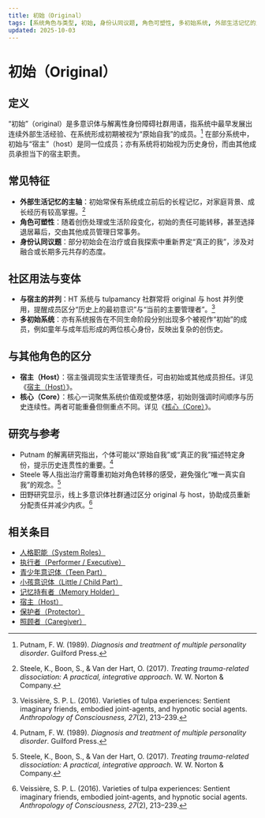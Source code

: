 ```yaml
---
title: 初始（Original）
tags: [系统角色与类型, 初始, 身份认同议题, 角色可塑性, 多初始系统, 外部生活记忆的主轴, 与宿主的并列, 社区用法与变体]
updated: 2025-10-03
---
```


# 初始（Original）

## 定义

“初始”（original）是多意识体与解离性身份障碍社群用语，指系统中最早发展出连续外部生活经验、在系统形成初期被视为“原始自我”的成员。[^putnam1989] 在部分系统中，初始与“宿主”（host）是同一位成员；亦有系统将初始视为历史身份，而由其他成员承担当下的宿主职责。

## 常见特征

- **外部生活记忆的主轴**：初始常保有系统成立前后的长程记忆，对家庭背景、成长经历有较高掌握。[^steele2017]
- **角色可塑性**：随着创伤处理或生活阶段变化，初始的责任可能转移，甚至选择退居幕后，交由其他成员管理日常事务。
- **身份认同议题**：部分初始会在治疗或自我探索中重新界定“真正的我”，涉及对融合或长期多元共存的态度。

## 社区用法与变体

- **与宿主的并列**：HT 系统与 tulpamancy 社群常将 original 与 host 并列使用，提醒成员区分“历史上的最初意识”与“当前的主要管理者”。[^veissiere2016]
- **多初始系统**：亦有系统报告在不同生命阶段分别出现多个被视作“初始”的成员，例如童年与成年后形成的两位核心身份，反映出复杂的创伤史。

## 与其他角色的区分

- **宿主（Host）**：宿主强调现实生活管理责任，可由初始或其他成员担任。详见《[宿主（Host）](entries/Host.md)》。
- **核心（Core）**：核心一词聚焦系统价值观或整体感，初始则强调时间顺序与历史连续性。两者可能重叠但侧重点不同。详见《[核心（Core）](entries/Core.md)》。

## 研究与参考

- Putnam 的解离研究指出，个体可能以“原始自我”或“真正的我”描述特定身份，提示历史连贯性的重要。[^putnam1989]
- Steele 等人指出治疗需尊重初始对角色转移的感受，避免强化“唯一真实自我”的观念。[^steele2017]
- 田野研究显示，线上多意识体社群通过区分 original 与 host，协助成员重新分配责任并减少内疚。[^veissiere2016]

[^putnam1989]: Putnam, F. W. (1989). *Diagnosis and treatment of multiple personality disorder*. Guilford Press.
[^steele2017]: Steele, K., Boon, S., & Van der Hart, O. (2017). *Treating trauma-related dissociation: A practical, integrative approach*. W. W. Norton & Company.
[^veissiere2016]: Veissière, S. P. L. (2016). Varieties of tulpa experiences: Sentient imaginary friends, embodied joint-agents, and hypnotic social agents. *Anthropology of Consciousness, 27*(2), 213–239.

## 相关条目

- [人格职能（System Roles）](/entries/System-Roles.md)
- [执行者（Performer / Executive）](/entries/Performer-Executive.md)
- [青少年意识体（Teen Part）](/entries/Teen.md)
- [小孩意识体（Little / Child Part）](/entries/Little.md)
- [记忆持有者（Memory Holder）](/entries/Memory-Holder.md)
- [宿主（Host）](/entries/Host.md)
- [保护者（Protector）](/entries/Protector.md)
- [照顾者（Caregiver）](/entries/Caregiver.md)
